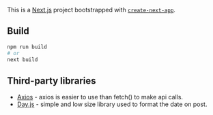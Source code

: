 This is a [Next.js](https://nextjs.org/) project bootstrapped with [`create-next-app`](https://github.com/vercel/next.js/tree/canary/packages/create-next-app).

## Build

```bash
npm run build
# or
next build
```

## Third-party libraries

- [Axios](https://axios-http.com/) - axios is easier to use than fetch() to make api calls.
- [Day.js](https://day.js.org/) - simple and low size library used to format the date on post.
